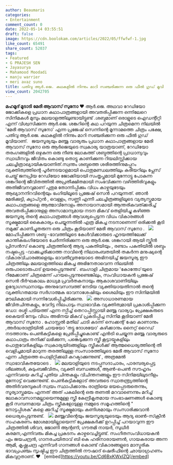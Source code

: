 ```yaml
---
author: Beaumaris
categories:
- Entertainment
comment_count: 0
date: 2022-05-14 03:55:51
draft: false
image: https://cdn.boolokam.com/articles/2022/05/ffwfwf-1.jpg
like_count: 65491
share_count: 52037
tags:
- Featured
- G PRAJESH SEN
- Jayasurya
- Mahamood Moodadi
- manju warrier
- meri avaz suno
title: പതിവു ആർ.ജെ. കഥകളിൽ നിന്നും മാറി സഞ്ചരിക്കുന്ന ഒരു ഫീൽ ഗുഡ് മൂവി
view_count: 2042705
---
```


**മഹമൂദ് മൂടാടി** **മേരീ ആവാസ് സുനോ** ❤️ ആർ.ജെ. അഥവാ റേഡിയോ ജോക്കികളെ പ്രധാന കഥാപാത്രങ്ങളായി അവതരിപ്പിക്കുന്ന ഒന്നിലേറെ സിനിമകൾ മുമ്പും മലയാളത്തിലുണ്ടായിട്ടുണ്ട് .ശബ്ദമാണ് ഒരാളുടെ ഐഡന്റിറ്റി എന്ന് വിശ്വസിക്കുന്ന ആർ.ജെ. ശങ്കറിന്റെ കഥ പറയുന്ന ചിത്രമെന്ന നിലയിൽ 'മേരീ ആവാസ് സുനോ' എന്ന പ്രജേഷ് സെന്നിന്റെ മൂന്നാമത്തെ ചിത്രം പക്ഷേ, പതിവു ആർ.ജെ. കഥകളിൽ നിന്നും മാറി സഞ്ചരിക്കുന്ന ഒരു ഫീൽ ഗുഡ് മൂവിയാണ്. &nbsp; ജയസൂര്യയും മഞ്ജു വാര്യരും പ്രധാന കഥാപാത്രങ്ങളായ മേരി ആവാസ് സുനോ ഒരു ആർ‌ജെയുടെ സ്വകാര്യ യാത്രയാണ്, റേഡിയോ തരംഗങ്ങളിൽ ഒഴുകുന്ന ഒരു നീണ്ട ലോകത്ത് ശബ്ദത്തിന്റെ പ്രാധാന്യവും സ്വാധീനവും ജീവിതം കൊണ്ടു തൊട്ടു കാണിക്കുന്ന റിയലിസ്റ്റിക്കായ ചലച്ചിത്രാഖ്യായികയാണിത്.സ്വന്തം ശബ്ദത്തെ ശരീരത്തിനുമപ്പുറം വ്യക്തിത്വത്തിന്റെ പൂർണടയാളമായി പൊതുമണ്ഡലത്തിലും കരിയറിലും പ്ലേസ് ചെയ്ത് ജനപ്രിയ റേഡിയോ ജോക്കിയായി സംതൃപ്തമായി മുന്നോട്ടു പോകുന്ന ശങ്കറിന്റെ ജീവിതത്തിൽ അപ്രതീക്ഷിതമായി സംഭവിക്കുന്ന വഴിത്തിരിവുകളും അതിജീവനവുമാണ് പുതുമ തോന്നിപ്പിക്കും വിധം കാഴ്ചയുടേയും ആഖ്യാനനിറവിന്റെയും ഭംഗിയിലൂടെ പ്രജേഷ് സെൻ പറയുന്നത്. ഞാൻ മേരിക്കുട്ടി, ക്യാപ്റ്റൻ , വെള്ളം, സണ്ണി എന്നീ ചലച്ചിത്രങ്ങളിലൂടെ വ്യത്യസ്തമായ കഥാപാത്രങ്ങളെ ആത്മാവിനോളം അനായാസമായി ആന്തരികവത്ക്കരിച്ച് അവതരിപ്പിക്കാനുളള അസാമാന്യമായ നടന മികവ് തെളിയിച്ചു കഴിഞ്ഞ ജയസൂര്യ തന്റെ കഥാപാത്രങ്ങൾ ആവശ്യപ്പെടുന്ന വിധം വികാരങ്ങൾ സൂക്ഷ്മമായി കൈകാര്യം ചെയ്യുന്നതിൽ എത്ര മികച്ച നടനാണെന്ന് ഒരിക്കൽ കൂടി നമുക്ക് കാണിച്ചുതരുന്ന ഒരു ചിത്രം കൂടിയാണ് മേരീ ആവാസ് സുനോ . &nbsp; ![](https://cdn.boolokam.com/articles/2022/05/ffwfwf-1.jpg) മോഹിപ്പിക്കുന്ന ശബ്ദ -ഭാവത്തിലൂടെ കേൾവിക്കാരുടെ ഹൃദയത്തിലേക്ക് കാന്തികഭംഗിയോടെ ചേർന്നിരിക്കുന്ന ഒരു ആർ.ജെ. ശങ്കറായി ആയി സ്ക്രീൻ പ്രിസൻസ് കൊണ്ടു ചിത്രത്തിന്റെ ആദ്യ പകുതിയിയും , രണ്ടാം പകുതിയിൽ ശബ്ദം നഷ്ടപ്പെട്ട -വാക്കുച്ചരിക്കാത്ത നാവിന്റെ നിലാരംബതയിൽ തകർന്ന മനുഷ്യന്റെ വികാരവിചാരങ്ങളെയും ഭാവതീവ്രതയോടെ അഭിനയിച്ച് ജയസൂര്യ ഈ ചിത്രത്തിലും മലയാളത്തിലെ മികച്ച അഭിനേതാവെന്ന നിലയിൽ ഒരുപാടൊരുപാട് ഉയരപ്പെടുന്നുണ്ട് . ബംഗാളി ചിത്രമായ 'കോന്തോ'യുടെ റീമേക്കാണ് ചിത്രമെന്ന് പറയപ്പെടുന്നുണ്ടെങ്കിലും, സംവിധായകൻ പ്രജേഷ് സെൻ ദീർഘകാലം മാധ്യമ പ്രവർതകനായും ആകാശവാണിയിലും ഉദ്യോഗസ്ഥനായും അനുഭവസമ്പത്ത് നേടിയ വ്യക്തിയായതിനാൽ തന്റെ വ്യക്തിഗതമായ സർഗാത്മക ഭാവനാശേഷിയും ശൈലിയും ഈ സിനിമയിൽ മൗലികമായി സന്നിവേശിപ്പിച്ചിരിക്കുന്നു. &nbsp; ![](https://cdn.boolokam.com/articles/2022/05/r3r3r3.jpg) അസാധാരണമായ ജീവിതചിന്തകളും, വേറിട്ട നിലപാടും സ്വാഭാവിക വ്യക്തിത്വമായി പ്രകാശിപ്പിക്കുന്ന ഡോ: രശ്മി പടിയത്ത് എന്ന സ്പീച്ച് തെറാപ്പിസ്റ്റായി മഞ്ജു വാര്യറും പ്രേക്ഷകരുടെ കൈയടി നേടും വിധം അഭിനയ മികവ് പ്രകടിപ്പിച്ച സിനിമ കൂടിയാണ് മേരീ ആവാസ് സുനോ . ഹോസ്റ്റൽ മതില് ചാടി കടന്ന് സെക്കന്റ് ഷോ കാണാനും ,അർദ്ധരാത്രിയിൽ ചായയോ 'തട്ടു ദോശയോ' കഴിക്കാനും നൈറ്റ് റൈഡ് നടത്താനും പെൺകുട്ടികളെ പ്രേരിപ്പിച്ചുകൊണ്ട് എൻട്രി ചെയ്യുന്ന മഞ്ജു വാര്യരുടെ കഥാപാത്രം തനിക്ക് ലഭിക്കുന്ന, പങ്കെടുക്കുന്ന സ്ത്രീ കൂട്ടായ്മകളിലും പൊതുവേദികളിലും സ്വകാര്യയിടങ്ങളിലും സ്ത്രീകൾക്ക് ആത്മധൈര്യത്തിന്റെ തീ വെളിച്ചമായി മാറുന്ന തരത്തിലുള്ള സംസാരത്തിലൂടെ മേരീ ആവാസ് സുനോ എന്ന ചിത്രത്തെ പൊളിറ്റിക്കലി കറക്ടാക്കുന്നുണ്ട് , അത്രമേൽ സ്വാഭാവികതയോടെ . &nbsp; ![](https://cdn.boolokam.com/articles/2022/05/fwfw.webp) മലയാളിയുടെ നടപ്പുസദാചാരം, പാരമ്പര്യപ്പെട്ട ശീലങ്ങള്‍, കുടുംബജീവിതം, വ്യക്തി ബന്ധങ്ങള്‍, ആൺ-പെൺ സൗഹൃദം എന്നിവയെ കുറിച്ച് പുതിയ ചിന്തകളും വിചിന്തനങ്ങളും ഈ സിനിമയിലുടനീളം മുന്നോട്ട് വെക്കുന്നുണ്ട്. പെൺകുട്ടികളോട് അവരുടെ സ്വാതന്ത്ര്യത്തിന്റെ അതിർവരമ്പുകൾ സ്വയം സ്ഥാപിക്കാനും രാത്രിയെ ഭയപ്പെടരുതെന്നും, സൂര്യാസ്തമയം എന്നത് അത് പകലിന്റെ ഒരു തണൽ മറവാണെന്നും മറിച്ച് ലോകാവസാനമല്ലായെന്നുമുള്ള സ്ത്രീ കേന്ദ്രീകൃതമായ സംഭാഷണങ്ങൾ കൊണ്ടു കൂടി സമ്പന്നമായ ചിത്രം സ്ത്രീകളോടുള്ള നമ്മുടെ സമൂഹത്തിന്റെ " നോട്ടപ്പിശകു"കളെ ക്കുറിച്ച് സൂക്ഷ്മമായും കണിശമായും സംസാരിക്കുവാൻ ധൈര്യപ്പെടുന്നുണ്ട്. &nbsp; ![](https://cdn.boolokam.com/articles/2022/05/hrrh-scaled.webp) മഞ്ജുവിന്റെയും ജയസൂര്യയുടെയും ആദ്യ ഓൺ-സ്‌ക്രീൻ സഹകരണം മോശമായില്ലായെന്ന് പ്രേക്ഷകർക്ക് ഉറപ്പിച്ച് പറയാവുന്ന ഈ ചിത്രത്തിൽ ശിവദ, ജോണി ആന്റണി, ഗൗതമി നായർ, സുധീർ കരമന,എന്നിവരും മികച്ച പ്രകടനം കാഴ്ചവെച്ചിട്ടുണ്ട്. സംഗീതസംവിധായകൻ എം ജയചന്ദ്രൻ, ഗാനരചയിതാവ് ബി കെ ഹരിനാരായണൻ, ഗായകരായ അന്ന ആമി, കൃഷ്ണചന്ദ്ര എന്നിവർ ഗാനങ്ങൾ കൊണ്ട് വികാരങ്ങളുടെ മാസ്മരിക ഭാവപ്രപഞ്ചം സൃഷ്ടിച്ച ഈ ചിത്രത്തിൽ നൗഷാദ് ഷെരീഫിന്റെ ഛായാഗ്രഹണം മികവുറ്റതാണ്. ❤️ &nbsp; [embed]https://youtu.be/Cd6BxKWxIZQ[/embed]